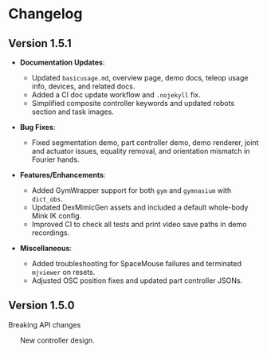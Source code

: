 # Changelog


## Version 1.5.1

- **Documentation Updates**:  
  - Updated `basicusage.md`, overview page, demo docs, teleop usage info, devices, and related docs.  
  - Added a CI doc update workflow and `.nojekyll` fix.  
  - Simplified composite controller keywords and updated robots section and task images.  

- **Bug Fixes**:  
  - Fixed segmentation demo, part controller demo, demo renderer, joint and actuator issues, equality removal, and orientation mismatch in Fourier hands.  

- **Features/Enhancements**:  
  - Added GymWrapper support for both `gym` and `gymnasium` with `dict_obs`.  
  - Updated DexMimicGen assets and included a default whole-body Mink IK config.  
  - Improved CI to check all tests and print video save paths in demo recordings.  

- **Miscellaneous**:  
  - Added troubleshooting for SpaceMouse failures and terminated `mjviewer` on resets.  
  - Adjusted OSC position fixes and updated part controller JSONs.  

## Version 1.5.0

<div class="admonition warning">
<p class="admonition-title">Breaking API changes</p>
<div>
    <ul>New controller design.</ul>
</div>
</div>
